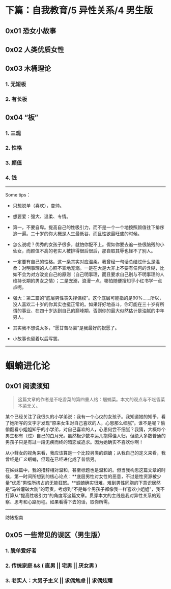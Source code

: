 # 下篇：自我教育/5 异性关系/4 男生版

## 0x01 恐女小故事

## 0x02 人类优质女性

## 0x03 木桶理论

### 1. 无短板

### 2. 有长板

## 0x04 “板”

### 1. 三观

### 2. 性格

### 3. 颜值

### 4. 钱

--------------------------------------------------------------------------

Some tips：

- 只想脱单（喜欢），变帅。
- 想要爱：强大、温柔、专情。

- 第一，不要自卑。提高自己的性吸引力，而不是一个一个地按照颜值往下排序追一遍。二十岁的你大概是人生最低谷，而且性欲最旺盛的时候。
- 怎么说呢？优秀的女孩子很多，就怕你配不上。假如你要去追一些很脑残的小仙女，而颜值不高的老实人被排得很后很后，那自取其辱也怪不了别人。
- 一定要有自己的性格。这一条其实对应温柔。我曾经一句话总结过什么是温柔：对明事理的人心照不宣地宠溺。一是在大是大非上不要有任何的含糊，比如不会为对方改变自己的原则（自己明事理，而且要求自己别与不明事理的人维持长期的男女之情）；二是宠溺，浪漫一点，哪怕随便搜知乎小红书学一点点呢。
- 强大：第二篇的“底层男性丧失择偶权”。这个底层可能指的是90%……所以，没人喜欢二十岁的你其实也挺正常的。如果好好地奋斗，你可能在三十岁有所谓的事业、在四十岁达到自己的巅峰期，否则你的最大似然估计是油腻的中年男人。
- 其实我不想说太多，“愿甘苦尽尝”是我最好的祝愿了。
- 小故事也留着以后写罢。

--------------------------------------------------------------------------

# 蝈蝻进化论

## 0x01 阅读须知

> 这篇文章的作者是不吃香菜的第四重人格：蝈蝻菜。本文的观点与不吃香菜本菜无关。

某个已经关注了我很久的小学弟说：我有一个心仪的女孩子。我知道她的知乎，看了她所写的文字才发现“原来女生对自己喜欢的人，心思那么细腻”。谁不是呢？偷偷翻看小姐姐知乎的小学弟，对自己喜欢的人，心思何尝不细腻？我猜，大概每个男生都有（过）自己的白月光。虽然极少数幸运儿抱得佳人归，但绝大多数普通的男孩子只是有过一段无疾而终的暗恋或追求。因为她确实不喜欢你啊！

从小藓女的视角来看，我应该算是一个比较另类的蝈蝻；从我自己的定义来看，我曾经是广义蝈蝻，但现在已经进化成了普信男。

在姊妹篇中，我的措辞相对温和，甚至标题也是温和的。但当我构思这篇文章的时候，第一时间所想到的核心论点：**底层男性对女性的恶意，不过是性资源被少量“优质”男性所挤占的无能狂怒。**蝈蝻确实很难，难到男性同胞的下意识居然是“马铃薯破大防”的苛责。考虑到“不是每个男孩子都像我一样喜欢小姐姐”，我不打算从“提高性吸引力”的角度写这篇文章。贯穿本文的主线是我对异性关系的观察、思考和心路历程。如果看得下去的话，取你所需。

---------------------------------------------------------------------------

防婊指南

## 0x05 一些常见的误区（男生版）

### 1. 脱单爱好者

### 2. 传统家庭 && ( 直男 || 宅男 || 厌女男 )

### 3. 老实人：大男子主义 || 求偶焦虑 || 求偶炫耀